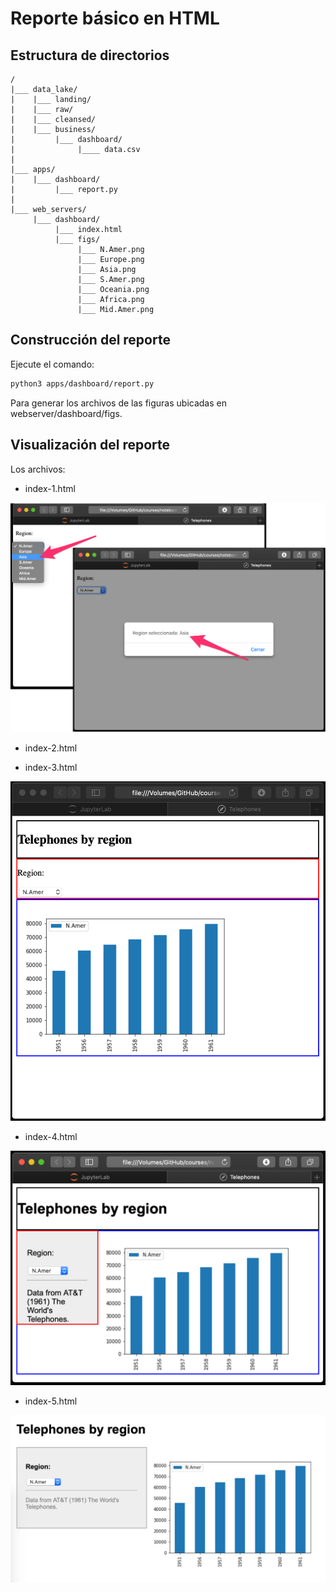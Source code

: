 # Reporte básico en HTML

## Estructura de directorios

```
/
|___ data_lake/
|    |___ landing/ 
|    |___ raw/
|    |___ cleansed/
|    |___ business/
|         |___ dashboard/
|              |____ data.csv
|
|___ apps/
|    |___ dashboard/
|         |___ report.py
|
|___ web_servers/
     |___ dashboard/
          |___ index.html
          |___ figs/
               |___ N.Amer.png
               |___ Europe.png   
               |___ Asia.png
               |___ S.Amer.png
               |___ Oceania.png
               |___ Africa.png
               |___ Mid.Amer.png
```

## Construcción del reporte

Ejecute el comando: 

```bash
python3 apps/dashboard/report.py

```

Para generar los archivos de las figuras ubicadas en webserver/dashboard/figs.

## Visualización del reporte

Los archivos:

* index-1.html

![_assets/html-16.png](_assets/html-16.png)

* index-2.html


* index-3.html

![_assets/html-17.png](_assets/html-17.png)

* index-4.html

![_assets/html-19.png](_assets/html-19.png)

* index-5.html

![_assets/html-20.png](_assets/html-20.png)